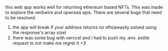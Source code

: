 this web app works well for returning ethereum based NFTs. This was made to explore the verbwire and opensea apis. There are several bugs that need to be resolved.

1. the app will break if your address returns no nfts(eeasily solved using the response's array size)
2. there was some bug with verccel and i had to push my .env. polite request to not make me regret it <3
